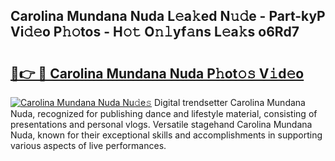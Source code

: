 ## Carolina Mundana Nuda L𝚎a𝚔ed N𝚞𝚍e - Part-kyP Vi𝚍𝚎o P𝚑𝚘tos - H𝚘𝚝 O𝚗𝚕yf𝚊ns L𝚎a𝚔s o6Rd7

# <h2><a href="http://kfalg2c.oniu.top/?m=Carolina+Mundana+Nuda">🔗👉 🔴 Carolina Mundana Nuda P𝚑ot𝚘𝚜 V𝚒d𝚎o</a></h2>

[![Carolina Mundana Nuda Nu𝚍e𝚜](https://i.imgur.com/0qMVB7G.gif)](http://kfalg2c.oniu.top/?m=Carolina+Mundana+Nuda)
Digital trendsetter Carolina Mundana Nuda, recognized for publishing dance and lifestyle material, consisting of presentations and personal vlogs. Versatile stagehand Carolina Mundana Nuda, known for their exceptional skills and accomplishments in supporting various aspects of live performances.  

